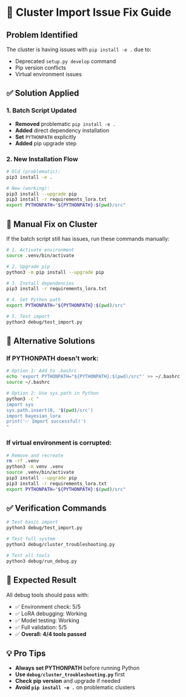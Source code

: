 # 🚨 Cluster Import Issue Fix Guide

## **Problem Identified**
The cluster is having issues with `pip install -e .` due to:
- Deprecated `setup.py develop` command
- Pip version conflicts
- Virtual environment issues

## **✅ Solution Applied**

### **1. Batch Script Updated**
- **Removed** problematic `pip install -e .`
- **Added** direct dependency installation
- **Set** `PYTHONPATH` explicitly
- **Added** pip upgrade step

### **2. New Installation Flow**
```bash
# Old (problematic):
pip3 install -e .

# New (working):
pip3 install --upgrade pip
pip3 install -r requirements_lora.txt
export PYTHONPATH="${PYTHONPATH}:$(pwd)/src"
```

## **🔧 Manual Fix on Cluster**

If the batch script still has issues, run these commands manually:

```bash
# 1. Activate environment
source .venv/bin/activate

# 2. Upgrade pip
python3 -m pip install --upgrade pip

# 3. Install dependencies
pip3 install -r requirements_lora.txt

# 4. Set Python path
export PYTHONPATH="${PYTHONPATH}:$(pwd)/src"

# 5. Test import
python3 debug/test_import.py
```

## **🚨 Alternative Solutions**

### **If PYTHONPATH doesn't work:**
```bash
# Option 1: Add to .bashrc
echo 'export PYTHONPATH="${PYTHONPATH}:$(pwd)/src"' >> ~/.bashrc
source ~/.bashrc

# Option 2: Use sys.path in Python
python3 -c "
import sys
sys.path.insert(0, '$(pwd)/src')
import bayesian_lora
print('✅ Import successful!')
"
```

### **If virtual environment is corrupted:**
```bash
# Remove and recreate
rm -rf .venv
python3 -m venv .venv
source .venv/bin/activate
pip3 install --upgrade pip
pip3 install -r requirements_lora.txt
export PYTHONPATH="${PYTHONPATH}:$(pwd)/src"
```

## **✅ Verification Commands**

```bash
# Test basic import
python3 debug/test_import.py

# Test full system
python3 debug/cluster_troubleshooting.py

# Test all tools
python3 debug/run_debug.py
```

## **🎯 Expected Result**
All debug tools should pass with:
- ✅ Environment check: 5/5
- ✅ LoRA debugging: Working
- ✅ Model testing: Working  
- ✅ Full validation: 5/5
- ✅ **Overall: 4/4 tools passed**

## **💡 Pro Tips**
- **Always set PYTHONPATH** before running Python
- **Use `debug/cluster_troubleshooting.py`** first
- **Check pip version** and upgrade if needed
- **Avoid `pip install -e .`** on problematic clusters
